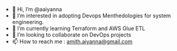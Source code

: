 - 👋 Hi, I’m @aaiyanna
- 👀 I’m interested in adopting  Devops Menthedologies for system engineering.
- 🌱 I’m currently learning Terraform and AWS Glue ETL 
- 💞️ I’m looking to collaborate on DevOps projects
- 📫 How to reach me : amith.aiyanna@gmail.com

<!---
aaiyanna/aaiyanna is a ✨ special ✨ repository because its `README.md` (this file) appears on your GitHub profile.
You can click the Preview link to take a look at your changes.
--->
